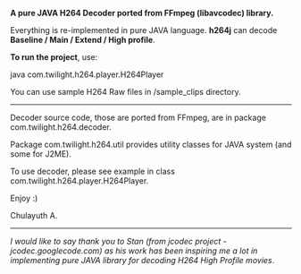 **A pure JAVA H264 Decoder ported from FFmpeg (libavcodec) library.**

Everything is re-implemented in pure JAVA language.
**h264j** can decode **Baseline / Main / Extend / High profile**.

**To run the project**, use:

java com.twilight.h264.player.H264Player _<H264 Raw File>_

You can use sample H264 Raw files in /sample\_clips directory.


---

Decoder source code, those are ported from FFmpeg, are in package com.twilight.h264.decoder.

Package com.twilight.h264.util provides utility classes for JAVA system (and some for J2ME).

To use decoder, please see example in class com.twilight.h264.player.H264Player.

Enjoy :)

Chulayuth A.


---

_I would like to say thank you to Stan (from jcodec project - jcodec.googlecode.com) as his work has been inspiring me a lot in implementing pure JAVA library for decoding H264 High Profile movies_.
